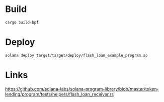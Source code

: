 # Build
`cargo build-bpf`
# Deploy
`solana deploy target/target/deploy/flash_loan_example_program.so`

# Links
https://github.com/solana-labs/solana-program-library/blob/master/token-lending/program/tests/helpers/flash_loan_receiver.rs